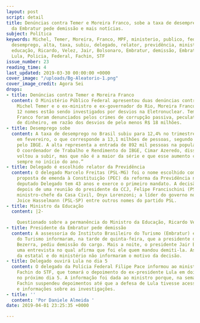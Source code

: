 ```yaml
---
layout: post
script: detail
title: Denúncias contra Temer e Moreira Franco, sobe a taxa de desemprego, presidente
  da Embratur pede demissão e mais notícias.
subject: Política
keywords: Michel, Temer, Moreira, Franco, MPF, ministerio, publico, federal, corrupção,
  desemprego, alta, taxa, subiu, delegado, relator, previdência, ministério, ministro,
  educação, Ricardo, Velez, Jair, Bolsonaro, Embratur, demissão, Embratur, delegado,
  Lula, Policia, Federal, Fachin, STF
issue_number: 23
reading_time: 4
last_updated: 2019-03-30 00:00:00 +0000
cover_image: "/uploads/Bg-Aleatorio-1.png"
cover_image_credit: Agora Sei
drops:
- title: Denúncias contra Temer e Moreira Franco
  content: O Ministério Público Federal apresentou duas denúncias contra o ex-presidente
    Michel Temer e o ex-ministro e ex-governador do Rio, Moreira Franco. Estes e outros
    12 nomes estão sendo investigados por desvios na Eletronuclear. Temer e Moreira
    Franco foram denunciados pelos crimes de corrupção passiva, peculato e lavagem
    de dinheiro, em razão dos desvios de pelo menos R$ 18 milhões.
- title: Desemprego sobe
  content: A taxa de desemprego no Brasil subiu para 12,4% no trimestre encerrado
    em fevereiro, o que corresponde a 13,1 milhões de pessoas, segundo dados divulgados
    pelo IBGE. A alta representa a entrada de 892 mil pessoas na população desocupada.
    O coordenador de Trabalho e Rendimento do IBGE, Cimar Azeredo, disse que a desocupação
    voltou a subir, mas que não é a maior da série e que esse aumento costuma acontecer
    sempre no início do ano.”
- title: Delegado é escolhido relator da Previdência
  content: O delegado Marcelo Freitas (PSL-MG) foi o nome escolhido como relator da
    proposta de emenda à Constituição (PEC) da reforma da Previdência na Câmara. O
    deputado Delegado tem 43 anos e exerce o primeiro mandato. A decisão foi tomada
    depois de uma reunião do presidente da CCJ, Felipe Francischini (PSL-PR) com o
    ministro-chefe da Casa Civil, Onyx Lorenzoni; a líder do governo no Congresso,
    Joice Hasselmann (PSL-SP) entre outros nomes do partido PSL.
- title: Ministro da Educação
  content: |2-

    Questionado sobre a permanência do Ministro da Educação, Ricardo Vélez, o presidente Jair Bolsonaro permaneceu calado. Jornalistas que tentaram obtiver resposta sobre um possível novo nome para a função, não obtiveram sucesso. Na quarta feira, a TV Band exibiu uma entrevista em que Jair Bolsonaro responde sobre a situação de Vélez, ele disse que “realmente não estão dando certo as questões de lá”.
- title: Presidente da Embratur pede demissão
  content: A assessoria do Instituto Brasileiro do Turismo (Embratur) e o Ministério
    do Turismo informaram, na tarde de quinta-feira, que a presidente do órgão, Teté
    Bezerra, pediu demissão do cargo. Mais a noite, o presidente Jair Bolsonaro deu
    uma entrevista no qual afirma que foi ele quem mandou demiti-la. As assessorias
    da estatal e do ministério não informaram o motivo da decisão.
- title: Delegado ouvirá Lula no dia 5
  content: O delegado da Polícia Federal Filipe Pace informou ao ministro Luiz Edson
    Fachin do STF, que tomará o depoimento do ex-presidente Lula em dois inquéritos,
    no próximo dia 5. A informação foi dada ao ministro porque, na semana passada,
    Fachin suspendeu depoimentos até que a defesa de Lula tivesse acesso a documentos
    e informações sobre as investigações.
- title: ''
  content: 'Por Daniele Almeida '
date: 2019-04-01 23:25:35 +0000

---
```

